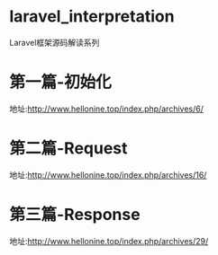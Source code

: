 # laravel_interpretation
Laravel框架源码解读系列

# 第一篇-初始化
地址:http://www.hellonine.top/index.php/archives/6/

# 第二篇-Request
地址:http://www.hellonine.top/index.php/archives/16/

# 第三篇-Response
地址:http://www.hellonine.top/index.php/archives/29/
